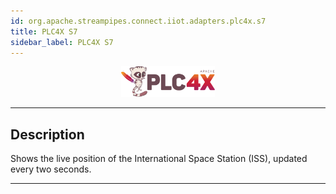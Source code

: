 ```yaml
---
id: org.apache.streampipes.connect.iiot.adapters.plc4x.s7
title: PLC4X S7
sidebar_label: PLC4X S7
---
```


<!--
  ~ Licensed to the Apache Software Foundation (ASF) under one or more
  ~ contributor license agreements.  See the NOTICE file distributed with
  ~ this work for additional information regarding copyright ownership.
  ~ The ASF licenses this file to You under the Apache License, Version 2.0
  ~ (the "License"); you may not use this file except in compliance with
  ~ the License.  You may obtain a copy of the License at
  ~
  ~    http://www.apache.org/licenses/LICENSE-2.0
  ~
  ~ Unless required by applicable law or agreed to in writing, software
  ~ distributed under the License is distributed on an "AS IS" BASIS,
  ~ WITHOUT WARRANTIES OR CONDITIONS OF ANY KIND, either express or implied.
  ~ See the License for the specific language governing permissions and
  ~ limitations under the License.
  ~
  -->



<p align="center"> 
    <img src="/img/pipeline-elements/org.apache.streampipes.connect.iiot.adapters.plc4x.s7/icon.png" width="150px;" class="pe-image-documentation"/>
</p>

***

## Description

Shows the live position of the International Space Station (ISS), updated every two seconds.


***

